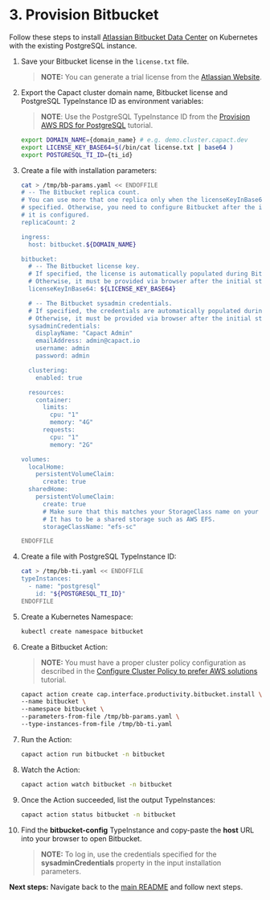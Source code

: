 # 3. Provision Bitbucket

Follow these steps to install [Atlassian Bitbucket Data Center](../../../och-content/interface/productivity/bitbucket/install.yaml) on Kubernetes with the existing PostgreSQL instance.

1. Save your Bitbucket license in the `license.txt` file.

    >**NOTE:** You can generate a trial license from the [Atlassian Website](https://my.atlassian.com/license/evaluation).

1. Export the Capact cluster domain name, Bitbucket license and PostgreSQL TypeInstance ID as environment variables:

    >**NOTE**: Use the PostgreSQL TypeInstance ID from the [Provision AWS RDS for PostgreSQL](./2-aws-rds-provisioning.md) tutorial.

   ```bash
   export DOMAIN_NAME={domain_name} # e.g. demo.cluster.capact.dev
   export LICENSE_KEY_BASE64=$(/bin/cat license.txt | base64 )
   export POSTGRESQL_TI_ID={ti_id} 
   ``` 

1. Create a file with installation parameters:

    ```bash
    cat > /tmp/bb-params.yaml << ENDOFFILE
    # -- The Bitbucket replica count.
    # You can use more that one replica only when the licenseKeyInBase64 and sysadminCredentials are
    # specified. Otherwise, you need to configure Bitbucket after the initial startup and scale it up after
    # it is configured. 
    replicaCount: 2
    
    ingress:
      host: bitbucket.${DOMAIN_NAME}
    
    bitbucket:
      # -- The Bitbucket license key.
      # If specified, the license is automatically populated during Bitbucket setup.
      # Otherwise, it must be provided via browser after the initial startup.
      licenseKeyInBase64: ${LICENSE_KEY_BASE64}
   
      # -- The Bitbucket sysadmin credentials.
      # If specified, the credentials are automatically populated during Bitbucket setup.
      # Otherwise, it must be provided via browser after the initial startup.
      sysadminCredentials:
        displayName: "Capact Admin"
        emailAddress: admin@capact.io
        username: admin
        password: admin

      clustering:
        enabled: true
    
      resources:
        container:
          limits:
            cpu: "1"
            memory: "4G"
          requests:
            cpu: "1"
            memory: "2G"
   
    volumes:
      localHome:
        persistentVolumeClaim:
          create: true
      sharedHome:
        persistentVolumeClaim:
          create: true
          # Make sure that this matches your StorageClass name on your own K8s cluster.
          # It has to be a shared storage such as AWS EFS.
          storageClassName: "efs-sc"

    ENDOFFILE
    ```

2. Create a file with PostgreSQL TypeInstance ID:
 
    ```bash
    cat > /tmp/bb-ti.yaml << ENDOFFILE
    typeInstances:
      - name: "postgresql"
        id: "${POSTGRESQL_TI_ID}"
    ENDOFFILE
    ```

3. Create a Kubernetes Namespace:

    ```bash
    kubectl create namespace bitbucket
    ```

4. Create a Bitbucket Action:

    >**NOTE:** You must have a proper cluster policy configuration as described in the [Configure Cluster Policy to prefer AWS solutions](./1-cluster-policy-configuration.md) tutorial.
 
    ```bash
    capact action create cap.interface.productivity.bitbucket.install \
    --name bitbucket \
    --namespace bitbucket \
    --parameters-from-file /tmp/bb-params.yaml \
    --type-instances-from-file /tmp/bb-ti.yaml
    ```

5. Run the Action:

    ```bash
    capact action run bitbucket -n bitbucket
    ```

6. Watch the Action:

    ```bash
    capact action watch bitbucket -n bitbucket
    ```

7. Once the Action succeeded, list the output TypeInstances:

   ```bash
   capact action status bitbucket -n bitbucket
   ```

8. Find the **bitbucket-config** TypeInstance and copy-paste the **host** URL into your browser to open Bitbucket.
   
   >**NOTE:** To log in, use the credentials specified for the **sysadminCredentials** property in the input installation parameters. 

**Next steps:** Navigate back to the [main README](./README.md) and follow next steps.
